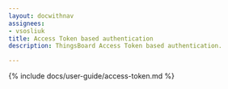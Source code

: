 ```yaml
---
layout: docwithnav
assignees:
- vsosliuk
title: Access Token based authentication
description: ThingsBoard Access Token based authentication.

---
```


{% include docs/user-guide/access-token.md %}
